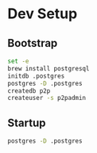 # Dev Setup

## Bootstrap
```bash
set -e
brew install postgresql
initdb .postgres
postgres -D .postgres
createdb p2p
createuser -s p2padmin
```

## Startup
```bash
postgres -D .postgres
```
